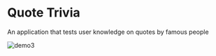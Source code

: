 # Quote Trivia
An application that tests user knowledge on quotes by famous people

![demo3](https://user-images.githubusercontent.com/65484407/92030529-c6ed3600-ed2c-11ea-97a5-f3e424d04051.gif)
